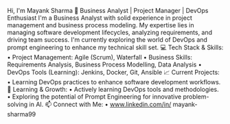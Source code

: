 Hi, I'm Mayank Sharma 👋
Business Analyst | Project Manager | DevOps Enthusiast
I'm a Business Analyst with solid experience in project management and business process modeling. My expertise lies in managing software development lifecycles, analyzing requirements, and driving team success. I'm currently exploring the world of DevOps and prompt engineering to enhance my technical skill set.
💻 Tech Stack & Skills:
•	Project Management: Agile (Scrum), Waterfall
•	Business Skills: Requirements Analysis, Business Process Modelling, Data Analysis
•	DevOps Tools (Learning): Jenkins, Docker, Git, Ansible 
📈 Current Projects:
•	Learning DevOps practices to enhance software development workflows.
🌱 Learning & Growth:
•	Actively learning DevOps tools and methodologies.
•	Exploring the potential of Prompt Engineering for innovative problem-solving in AI.
📫 Connect with Me:
•	www.linkedin.com/in/ mayank-sharma99


<!---
mayannks9/mayannks9 is a ✨ special ✨ repository because its `README.md` (this file) appears on your GitHub profile.
You can click the Preview link to take a look at your changes.
--->
